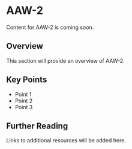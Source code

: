# AAW-2

Content for AAW-2 is coming soon.

## Overview

This section will provide an overview of AAW-2.

## Key Points

- Point 1
- Point 2
- Point 3

## Further Reading

Links to additional resources will be added here.

